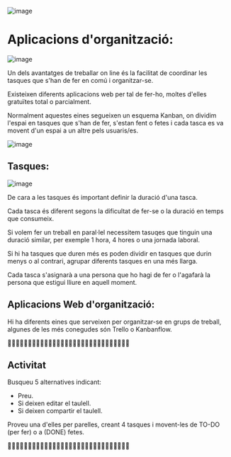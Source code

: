 ![image](https://github.com/XaSaFa/MP08-23-24/assets/110727546/c2730eda-109f-4f91-aeb5-e727b14631c8)

# Aplicacions d'organització:

![image](https://github.com/XaSaFa/MP08-23-24/assets/110727546/03f4d40f-a61c-4cbe-bb46-1e9bff8c6dce)

Un dels avantatges de treballar on line és la facilitat de coordinar les tasques que s'han de fer en comú i organitzar-se.

Existeixen diferents aplicacions web per tal de fer-ho, moltes d'elles gratuïtes total o parcialment.

Normalment aquestes eines segueixen un esquema Kanban, on dividim l'espai en tasques que s'han de fer, s'estan fent o fetes i cada tasca es va movent d'un espai a un altre pels usuaris/es.

![image](https://github.com/XaSaFa/MP08-23-24/assets/110727546/1c1b49dc-4a80-4cd7-aad0-e7831ae0b1f6)

## Tasques:

![image](https://github.com/XaSaFa/MP08-23-24/assets/110727546/3ccaf7d6-4ccb-471a-a49a-bfce1ddd6c32)

De cara a les tasques és important definir la duració d'una tasca.

Cada tasca és diferent segons la dificultat de fer-se o la duració en temps que consumeix.

Si volem fer un treball en paral·lel necessitem tasuqes que tinguin una duració similar, per exemple 1 hora, 4 hores o una jornada laboral.

Si hi ha tasques que duren més es poden dividir en tasques que durin menys o al contrari, agrupar diferents tasques en una més llarga.

Cada tasca s'asignarà a una persona que ho hagi de fer o l'agafarà la persona que estigui lliure en aquell moment.

## Aplicacions Web d'organització:

Hi ha diferents eines que serveixen per organitzar-se en grups de treball, algunes de les més conegudes són Trello o Kanbanflow.

🔎🔎🔎🔎🔎🔎🔎🔎🔎🔎🔎🔎🔎🔎🔎🔎🔎🔎🔎🔎🔎🔎🔎🔎🔎🔎🔎🔎🔎🔎

## Activitat

Busqueu 5 alternatives indicant:

- Preu.
- Si deixen editar el taulell.
- Si deixen compartir el taulell.

Proveu una d'elles per parelles, creant 4 tasques i movent-les de TO-DO (per fer) o a (DONE) fetes.

🔎🔎🔎🔎🔎🔎🔎🔎🔎🔎🔎🔎🔎🔎🔎🔎🔎🔎🔎🔎🔎🔎🔎🔎🔎🔎🔎🔎🔎🔎
